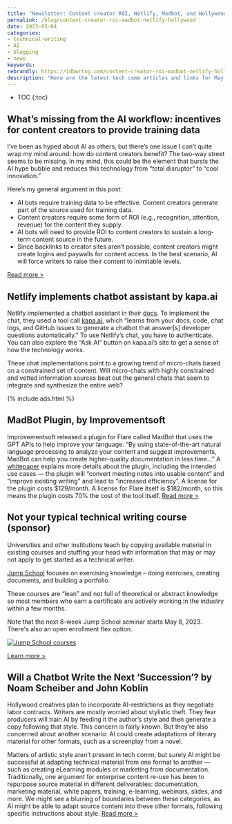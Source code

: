 ```yaml
---
title: "Newsletter: Content creator ROI, Netlify, Madbot, and Hollywood"
permalink: /blog/content-creator-roi-madbot-netlify-hollywood
date: 2023-05-04
categories:
- technical-writing
- AI
- blogging
- news
keywords: 
rebrandly: https://idbwrtng.com/content-creator-roi-madbot-netlify-hollywood
description: "Here are the latest tech comm articles and links for May 4, 2023."
---
```


* TOC
{:toc}

## What’s missing from the AI workflow: incentives for content creators to provide training data

I’ve been as hyped about AI as others, but there’s one issue I can’t quite wrap my mind around: how do content creators benefit? The two-way street seems to be missing. In my mind, this could be the element that bursts the AI hype bubble and reduces this technology from “total disruptor” to “cool innovation.”

Here’s my general argument in this post:

* AI bots require training data to be effective. Content creators generate part of the source used for training data.
* Content creators require some form of ROI (e.g., recognition, attention, revenue) for the content they supply.
* AI bots will need to provide ROI to content creators to sustain a long-term content source in the future.
* Since backlinks to creator sites aren’t possible, content creators might create logins and paywalls for content access. In the best scenario, AI will force writers to raise their content to inimitable levels.

[Read more >](https://idbwrtng.com/content-creators-need-roi-from-ai)

## Netlify implements chatbot assistant by kapa.ai

Netlify implemented a chatbot assistant in their [docs](https://docs.netlify.com/ask-netlify/). To implement the chat, they used a tool call [kapa.ai](https://www.kapa.ai/), which “learns from your docs, code, chat logs, and GitHub issues to generate a chatbot that answer[s] developer questions automatically.” To use Netlify’s chat, you have to authenticate. You can also explore the “Ask AI” button on kapa.ai’s site to get a sense of how the technology works.

These chat implementations point to a growing trend of micro-chats based on a constrained set of content. Will micro-chats with highly constrained and vetted information sources beat out the general chats that seem to integrate and synthesize the entire web?

{% include ads.html %}

## MadBot Plugin, by Improvementsoft

Improvementsoft released a plugin for Flare called MadBot that uses the GPT APIs to help improve your language. “By using state-of-the-art natural language processing to analyze your content and suggest improvements, MadBot can help you create higher-quality documentation in less time…” A [whitepaper](https://docs.improvementsoft.com/Content/Documentation/MadBot%20Plugin/3%20Whitepaper.htm?tocpath=MadBot%20Plugin%7C_____4) explains more details about the plugin, including the intended use cases — the plugin will “convert meeting notes into usable content” and “improve existing writing” and lead to “increased efficiency”. A license for the plugin costs $129/month. A  license for Flare itself is $182/month, so this means the plugin costs 70% the cost of the tool itself. [Read more >](https://www.improvementsoft.com/Content/Plugins/plugins-madbot.htm)

## Not your typical technical writing course (sponsor)

Universities and other institutions teach by copying available material in existing courses and stuffing your head with information that may or may not apply to get started as a technical writer.

[Jump School](https://idbwrtng.com/becometechnicalwriter2) focuses on exercising knowledge – doing exercises, creating documents, and building a portfolio. 

These courses are “lean” and not full of theoretical or abstract knowledge so most members who earn a certificate are actively working in the industry within a few months. 

Note that the next 8-week Jump School seminar starts May 8, 2023. There's also an open enrollment flex option.

<a href="https://idbwrtng.com/becometechnicalwriter2"><img src="https://s3.us-west-1.wasabisys.com/idbwmedia.com/images/jumpschooloptionsmay8.png" alt="Jump School courses" /></a>

[Learn more >](https://idbwrtng.com/becometechnicalwriter2)

## Will a Chatbot Write the Next ‘Succession’? by Noam Scheiber and John Koblin

Hollywood creatives plan to incorporate AI-restrictions as they negotiate labor contracts. Writers are mostly worried about stylistic theft. They fear producers will train AI by feeding it the author’s style and then generate a copy following that style. This concern is fairly known. But they’re also concerned about another scenario: AI could create adaptations of literary material for other formats, such as a screenplay from a novel. 

Matters of artistic style aren’t present in tech comm, but surely AI might be successful at adapting technical material from one format to another &mdash; such as creating eLearning modules or marketing from documentation. Traditionally, one argument for enterprise content re-use has been to repurpose source material in different deliverables: documentation, marketing material, white papers, training, e-learning, webinars, slides, and more. We might see a blurring of boundaries between these categories, as AI might be able to adapt source content into these other formats, following specific instructions about style. [Read more >](https://www.nytimes.com/2023/04/29/business/media/writers-guild-hollywood-ai-chatgpt.html)